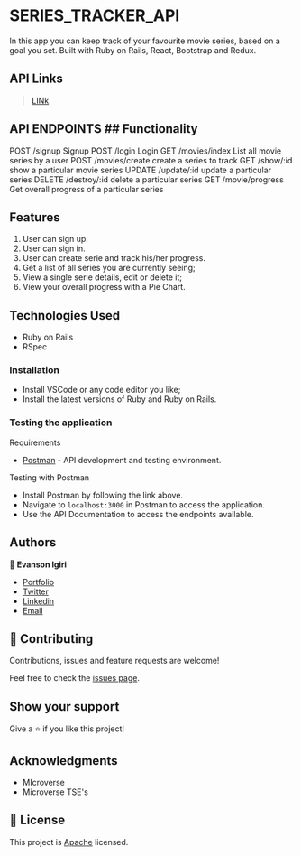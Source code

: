 # SERIES_TRACKER_API
In this app you can keep track of your favourite movie series, based on a goal you set. Built with Ruby on Rails, React, Bootstrap and Redux.

## API Links

> [LINk]().

## API ENDPOINTS                                ## Functionality
POST /signup	                                  Signup
POST /login	                                    Login
GET /movies/index	                              List all movie series by a user
POST /movies/create	                            create a series to track
GET /show/:id	                                  show a particular movie series
UPDATE /update/:id	                            update a particular series
DELETE /destroy/:id	                            delete a particular series
GET /movie/progress	                            Get overall progress of a particular series

## Features
1. User can sign up.
2. User can sign in.
3. User can create serie and track his/her progress.
4. Get a list of all series you are currently seeing;
5. View a single serie details, edit or delete it;
6. View your overall progress with a Pie Chart.

## Technologies Used
- Ruby on Rails
- RSpec

### Installation
- Install VSCode or any code editor you like;
- Install the latest versions of Ruby and Ruby on Rails.

### Testing the application

Requirements

- [Postman](https://www.getpostman.com/) - API development and testing environment.

Testing with Postman

- Install Postman by following the link above.
- Navigate to `localhost:3000` in Postman to access the application.
- Use the API Documentation to access the endpoints available.

## Authors

👤 **Evanson Igiri**

- [Portfolio](https://evansinho.github.io/Evanson-igiri/)
- [Twitter](https://twitter.com/iamsinho1304)
- [Linkedin](LinkedIn.com/in/evanson-igiri)
- [Email](mailto:igiri.evanson@gmail.com)

## 🤝 Contributing

Contributions, issues and feature requests are welcome!

Feel free to check the [issues page](https://github.com/evansinho/series_tracker_api/issues).

## Show your support

Give a ⭐️ if you like this project!

## Acknowledgments

- MIcroverse
- Microverse TSE's

## 📝 License

This project is [Apache](lic.url) licensed.